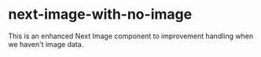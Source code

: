 # next-image-with-no-image
This is an enhanced Next Image component to improvement handling when we haven't image data.
